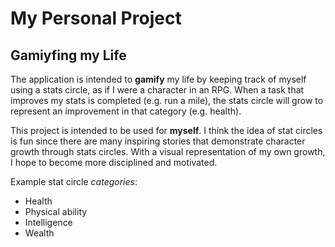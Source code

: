 # My Personal Project

## Gamiyfing my Life

The application is intended to **gamify** my life by keeping track of myself  using
a stats circle, as if I were a character in an RPG. When a task that improves my stats
is completed (e.g. run a mile), the stats circle will grow 
to represent an improvement in that category (e.g. health).

This project is intended to be used for **myself**. I think the idea of stat circles
is fun since there are many inspiring stories that demonstrate
character growth through stats circles. With a visual 
representation of my own growth, I hope to become more disciplined and motivated.

Example stat circle *categories*:
- Health
- Physical ability
- Intelligence
- Wealth

